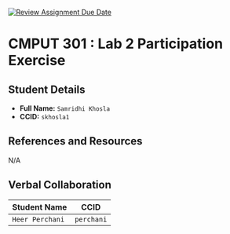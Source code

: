 [![Review Assignment Due Date](https://classroom.github.com/assets/deadline-readme-button-22041afd0340ce965d47ae6ef1cefeee28c7c493a6346c4f15d667ab976d596c.svg)](https://classroom.github.com/a/4btn9xaF)
# CMPUT 301 : Lab 2 Participation Exercise

## Student Details

- **Full Name:** `Samridhi Khosla`
- **CCID:** `skhosla1`

## References and Resources


N/A

## Verbal Collaboration

| Student Name | CCID      |
| ------------ | --------- |
| `Heer Perchani`    | `perchani` |

